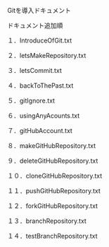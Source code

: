 Gitを導入ドキュメント

ドキュメント追加順

１．IntroduceOfGit.txt

２．letsMakeRepository.txt

３．letsCommit.txt

４．backToThePast.txt

５．gitIgnore.txt

６．usingAnyAcounts.txt

７．gitHubAccount.txt

８．makeGitHubRepository.txt

９．deleteGitHubRepository.txt

１０．cloneGitHubRepository.txt

１１．pushGitHubRepository.txt

１２．forkGitHubRepository.txt

１３．branchRepository.txt

１４．testBranchRepository.txt


